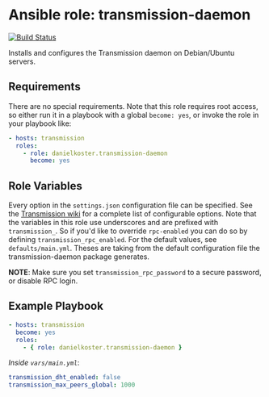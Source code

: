 # Ansible role: transmission-daemon
[![Build Status](https://travis-ci.org/danielkoster/ansible-role-transmission-daemon.svg?branch=master)](https://travis-ci.org/danielkoster/ansible-role-transmission-daemon)

Installs and configures the Transmission daemon on Debian/Ubuntu servers.

## Requirements
There are no special requirements. Note that this role requires root access, so either run it in a playbook with a global `become: yes`, or invoke the role in your playbook like:

```yaml
- hosts: transmission
  roles:
    - role: danielkoster.transmission-daemon
      become: yes
```

## Role Variables
Every option in the `settings.json` configuration file can be specified. See the [Transmission wiki](https://github.com/transmission/transmission/wiki/Editing-Configuration-Files) for a complete list of configurable options. Note that the variables in this role use underscores and are prefixed with `transmission_`. So if you'd like to override `rpc-enabled` you can do so by defining `transmission_rpc_enabled`. For the default values, see `defaults/main.yml`. Theses are taking from the default configuration file the transmission-daemon package generates.

__NOTE__: Make sure you set `transmission_rpc_password` to a secure password, or disable RPC login.

## Example Playbook
```yaml
- hosts: transmission
  become: yes
  roles:
    - { role: danielkoster.transmission-daemon }
```

*Inside `vars/main.yml`*:
```yaml
transmission_dht_enabled: false
transmission_max_peers_global: 1000
```
